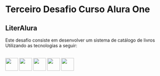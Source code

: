 <h1>Terceiro Desafio Curso Alura One</h1> 
<h2>LiterAlura</h2>



 Este desafio consiste em desenvolver um sistema de catálogo de livros<br>
 Utilizando as tecnologias a seguir: <br>


<div style="display: inline_block"><br>
  <img src="https://cdn.jsdelivr.net/gh/devicons/devicon@latest/icons/java/java-original-wordmark.svg" width="40" height="40"/>
  
  <img src="https://cdn.jsdelivr.net/gh/devicons/devicon@latest/icons/spring/spring-original-wordmark.svg" width="40" height="40"/>

  <img src="https://cdn.jsdelivr.net/gh/devicons/devicon@latest/icons/postgresql/postgresql-original.svg" width="40" height="40"/>

  <img src="https://cdn.jsdelivr.net/gh/devicons/devicon@latest/icons/intellij/intellij-original.svg" width="40" height="40"/>

  <img src="https://cdn.jsdelivr.net/gh/devicons/devicon@latest/icons/openapi/openapi-original.svg" width="40" height="40"/>
  
          
</div>
